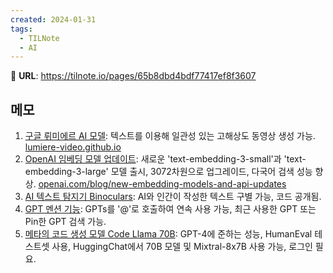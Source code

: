 ```yaml
---
created: 2024-01-31
tags:
  - TILNote
  - AI
---
```

🔗 **URL**: https://tilnote.io/pages/65b8dbd4bdf77417ef8f3607

## 메모
1. [구글 뤼미에르 AI 모델](https://tilnote.io/pages/65b24755a398bb6abcd27152): 텍스트를 이용해 일관성 있는 고해상도 동영상 생성 가능. [lumiere-video.github.io]( https://lumiere-video.github.io/)
2. [OpenAI 임베딩 모델 업데이트](https://tilnote.io/pages/65b35f57a398bb6abcd30def): 새로운 'text-embedding-3-small'과 'text-embedding-3-large' 모델 출시, 3072차원으로 업그레이드, 다국어 검색 성능 향상. [openai.com/blog/new-embedding-models-and-api-updates](https://openai.com/blog/new-embedding-models-and-api-updates)
3. [AI 텍스트 탐지기 Binoculars](https://github.com/ahans30/Binoculars): AI와 인간이 작성한 텍스트 구별 가능, 코드 공개됨.
4. [GPT 멘션 기능](https://tilnote.io/pages/65b462a4da09d84266bb7669): GPTs를 '@'로 호출하여 연속 사용 가능, 최근 사용한 GPT 또는 Pin한 GPT 검색 가능.
5. [메타의 코드 생성 모델 Code Llama 70B](https://tilnote.io/pages/65b850f8d776c6df922ea531): GPT-4에 준하는 성능, HumanEval 테스트셋 사용, HuggingChat에서 70B 모델 및 Mixtral-8x7B 사용 가능, 로그인 필요.
